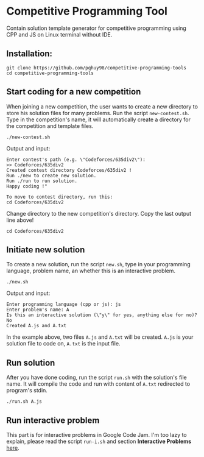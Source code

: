 # Competitive Programming Tool
Contain solution template generator for competitive programming using CPP and JS on Linux terminal without IDE.

## Installation:
```
git clone https://github.com/pqhuy98/competitive-programming-tools
cd competitive-programming-tools
```

## Start coding for a new competition
When joining a new competition, the user wants to create a new directory to store his solution files for many problems.
Run the script `new-contest.sh`. Type in the competition's name, it will automatically create a directory for the competition and template files.

```
./new-contest.sh
```

Output and input:
```
Enter contest's path (e.g. \"Codeforces/635div2\"):
>> Codeforces/635div2
Created contest directory Codeforces/635div2 !
Run ./new to create new solution.
Run ./run to run solution.
Happy coding !"

To move to contest directory, run this:
cd Codeforces/635div2
```
Change directory to the new competition's directory. Copy the last output line above!
```
cd Codeforces/635div2
```

## Initiate new solution
To create a new solution, run the script `new.sh`, type in your programming language, problem name, an whether this is an interactive problem.
```
./new.sh
```
Output and input:
```
Enter programming language (cpp or js): js
Enter problem's name: A
Is this an interactive solution (\"y\" for yes, anything else for no)? No
Created A.js and A.txt
```
In the example above, two files `A.js` and `A.txt` will be created. `A.js` is your solution file to code on, `A.txt` is the input file.

## Run solution
After you have done coding, run the script `run.sh` with the solution's file name. It will compile the code and run with content of `A.txt` redirected to program's stdin.
```
./run.sh A.js
```

## Run interactive problem
This part is for interactive problems in Google Code Jam. I'm too lazy to explain, please read the script `run-i.sh` and section <b>Interactive Problems</b> [here](https://codingcompetitions.withgoogle.com/codejam/faq).
